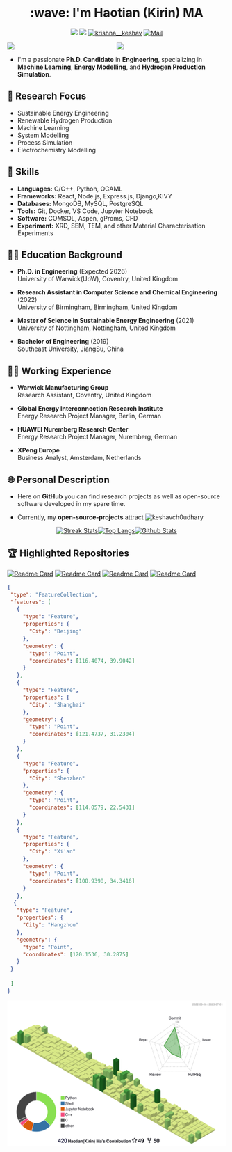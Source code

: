 <h1 align="center">:wave: I'm Haotian (Kirin) MA  </h1>


<div  align="center">    

[![](https://img.shields.io/badge/linkedin-%230077B5.svg?&style=for-the-badge&logo=linkedin&logoColor=white)](https://www.linkedin.com/in/htma/) 
[![](https://img.shields.io/badge/twitter-%230077B5.svg?&style=for-the-badge&logo=twitter&logoColor=white)](https://twitter.com/mahaotian10) 
<a href="https://github.com/TSdreamer/TSdreamer/blob/main/Haotian (Kirin) Ma_2023.07.pdf" target="blank"><img src="https://img.shields.io/badge/Portfolio_-000?style=for-the-badge&logo=ko-fi&logoColor=gold" alt="krishna__keshav" /></a> 
<a href="mailto:haotianteemo@outlook.com" target="blank"><img src="https://img.shields.io/badge/Reach_to_me_via_Mail_-000?style=for-the-badge&logo=gmail&logoColor=pink" alt="Mail" /></a> 
</div>


<div style="display: flex; justify-content: space-between; align-items: flex-end;">
  <img src="https://baltictransportjournal.com/assets/files/news/hydrogen-produksjon-ny-eng.gif" width="400" />
  <img src="https://i.imgur.com/JlXPELW.jpg" width="400" /> 
</div>

- I'm a passionate **Ph.D. Candidate** in **Engineering**, specializing in **Machine Learning**, **Energy Modelling**, and **Hydrogen Production Simulation**.

## 🔬 Research Focus

- Sustainable Energy Engineering
- Renewable Hydrogen Production
- Machine Learning
- System Modelling
- Process Simulation
- Electrochemistry Modelling
  
## 🔧 Skills
- **Languages:** C/C++, Python, OCAML
- **Frameworks:** React, Node.js, Express.js, Django,KIVY
- **Databases:** MongoDB, MySQL, PostgreSQL
- **Tools:** Git, Docker, VS Code, Jupyter Notebook
- **Software:** COMSOL, Aspen, gProms, CFD 
- **Experiment:** XRD, SEM, TEM, and other Material Characterisation Experiments
  
## :man_student: Education Background

- **Ph.D. in Engineering** (Expected 2026)  
  University of Warwick(UoW), Coventry, United Kingdom

- **Research Assistant in Computer Science and Chemical Engineering** (2022)  
  University of Birmingham, Birmingham, United Kingdom

- **Master of Science in Sustainable Energy Engineering** (2021)  
  University of Nottingham, Nottingham, United Kingdom
  
- **Bachelor of Engineering** (2019)  
  Southeast University, JiangSu, China 


## :man_judge: Working Experience

- **Warwick Manufacturing Group**      
  Research Assistant, Coventry, United Kingdom

- **Global Energy Interconnection Research Institute**   
  Energy Research Project Manager, Berlin, German

- **HUAWEI Nuremberg Research Center**   
  Energy Research Project Manager, Nuremberg, German
  
- **XPeng Europe**    
  Business Analyst, Amsterdam, Netherlands

## 🌐 Personal Description

- Here on **GitHub** you can find research projects as well as open-source software developed in my spare time.

- Currently, my **open-source-projects** attract   <img src="https://komarev.com/ghpvc/?username=TSdreamer&label=Profile%20Views&color=0e75b6&style=flat" alt="keshavch0udhary" /> </p>


<p align="center">
    <div style="display: flex; justify-content: center;">

 <a href="https://github.com/TSdreamer">
    <img src="https://github-readme-streak-stats.herokuapp.com/?user=TSdreamer&theme=gruvbox&hide_border=true&stroke=0000&background=060A0CD0" alt="Streak Stats" height="225px">
 </a>
  <a href="https://github.com/TSdreamer">
    <img src="https://github-readme-stats.vercel.app/api/top-langs/?username=davidstutz&theme=gruvbox&show_icons=true" alt="Top Langs" height="225px">
  </a>
  <a href="https://github.com/TSdreamer">
    <img src="https://github-readme-stats.vercel.app/api?username=TSdreamer&count_private=true&show_icons=false&theme=gruvbox" alt="Github Stats"  height="248px">
 </a>
    </div>
</p>


## :trophy: Highlighted Repositories
[![Readme Card](https://github-readme-stats.vercel.app/api/pin/?username=TSdreamer&repo=Machine_Learning_MEA_Optimization&layout=compact&theme=dark)]( https://github.com/TSdreamer/Machine_Learning_MEA_Optimization)
[![Readme Card](https://github-readme-stats.vercel.app/api/pin/?username=TSdreamer&repo=Gradient-Boosting-Tree&layout=compact&theme=dark)](https://github.com/TSdreamer/Gradient-Boosting-Tree)
[![Readme Card](https://github-readme-stats.vercel.app/api/pin/?username=TSdreamer&repo=awesome-machine-learning&layout=compact&theme=dark)](https://github.com/TSdreamer/awesome-machine-learning)
[![Readme Card](https://github-readme-stats.vercel.app/api/pin/?username=TS-energy&repo=Simscape-Battery-Library&layout=compact&theme=dark)](https://github.com/TS-energy/Simscape-Battery-Library)


<!-- Belarus - My Home-->
  
 ```geojson
{
  "type": "FeatureCollection",
  "features": [
    {
      "type": "Feature",
      "properties": {
        "City": "Beijing"
      },
      "geometry": {
        "type": "Point",
        "coordinates": [116.4074, 39.9042]
      }
    },
    {
      "type": "Feature",
      "properties": {
        "City": "Shanghai"
      },
      "geometry": {
        "type": "Point",
        "coordinates": [121.4737, 31.2304]
      }
    },
    {
      "type": "Feature",
      "properties": {
        "City": "Shenzhen"
      },
      "geometry": {
        "type": "Point",
        "coordinates": [114.0579, 22.5431]
      }
    },
    {
      "type": "Feature",
      "properties": {
        "City": "Xi'an"
      },
      "geometry": {
        "type": "Point",
        "coordinates": [108.9398, 34.3416]
      }
    },
   {
    "type": "Feature",
    "properties": {
      "City": "Hangzhou"
    },
    "geometry": {
      "type": "Point",
      "coordinates": [120.1536, 30.2875]
    }
  }

  ]
}


```






<!--   profile-green-animate -->
![](./profile-green-animate.svg)

